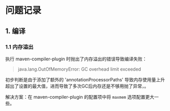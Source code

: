 # 问题记录
## 1. 编译
### 1.1 内存溢出
执行 maven-compiler-plugin 时抛出了内存溢出的错误导致编译失败：
> java.lang.OutOfMemoryError: GC overhead limit exceeded

初步判断是由于添加了额外的 'annotationProcessorPaths' 导致内存使用量上升超出了设置的最大值，进而导致了多次GC后内存还是不够用抛了异常，。

解决方案：在 maven-compiler-plugin 的配置项中将 `maxmem` 选项配置更大一些。
